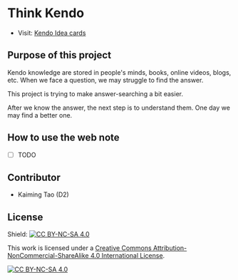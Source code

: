 # Think Kendo

- Visit: [Kendo Idea cards](https://kaimingtao.github.io/Think-Kendo/app)


## Purpose of this project

Kendo knowledge are stored in people's minds, books, online videos, blogs, etc. When we face a question, we may struggle to find the answer.

This project is trying to make answer-searching a bit easier.

After we know the answer, the next step is to understand them. One day we may find a better one.


## How to use the web note

- [ ] TODO

## Contributor

- Kaiming Tao (D2)

<!-- ## How to help improve this project?
- email or discord?
- please use `Issues` tab to create new requests, or discuss some topics.
 -->

## License

Shield: [![CC BY-NC-SA 4.0][cc-by-nc-sa-shield]][cc-by-nc-sa]

This work is licensed under a
[Creative Commons Attribution-NonCommercial-ShareAlike 4.0 International License][cc-by-nc-sa].

[![CC BY-NC-SA 4.0][cc-by-nc-sa-image]][cc-by-nc-sa]

[cc-by-nc-sa]: http://creativecommons.org/licenses/by-nc-sa/4.0/
[cc-by-nc-sa-image]: https://licensebuttons.net/l/by-nc-sa/4.0/88x31.png
[cc-by-nc-sa-shield]: https://img.shields.io/badge/License-CC%20BY--NC--SA%204.0-lightgrey.svg
